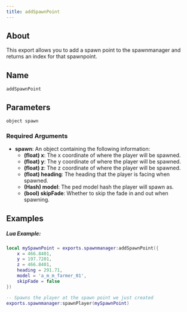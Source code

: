 ```yaml
---
title: addSpawnPoint
---
```


## About
This export allows you to add a spawn point to the spawnmanager and returns an index for that spawnpoint.

## Name
```
addSpawnPoint
```

## Parameters

```
object spawn
```

### Required Arguments

- **spawn**: An object containing the following information:
    - **(float) x**: The x coordinate of where the player will be spawned.
    - **(float) y**: The y coordinate of where the player will be spawned.
    - **(float) z**: The z coordinate of where the player will be spawned.
    - **(float) heading**: The heading that the player is facing when spawned.
    - **(Hash) model**: The ped model hash the player will spawn as.
    - **(bool) skipFade**: Whether to skip the fade in and out when spawning.

Examples
--------

##### Lua Example:
```lua
local mySpawnPoint = exports.spawnmanager:addSpawnPoint({
    x = 466.8401,
    y = 197.7201,
    z = 466.8401,
    heading = 291.71,
    model = 'a_m_m_farmer_01',
    skipFade = false
})

-- Spawns the player at the spawn point we just created
exports.spawnmanager:spawnPlayer(mySpawnPoint)
```
